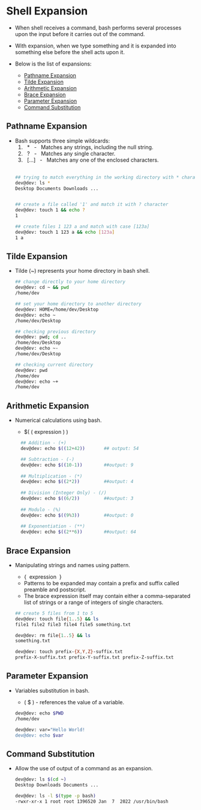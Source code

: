 # Shell Expansion 
- When shell receives a command, bash performs several processes upon the input before it carries out of the command.
- With expansion, when we type something and it is expanded into something else before the shell acts upon it.

- Below is the list of expansions:
    - [Pathname Expansion](#pathname-expansion)
    - [Tilde Expansion](#tilde-expansion)
    - [Arithmetic Expansion](#arithmetic-expansion)
    - [Brace Expansion](#brace-expansion)
    - [Parameter Expansion](#parameter-expansion)
    - [Command Substitution](#command-substitution)

## Pathname Expansion
- Bash supports three simple wildcards:
    1. &nbsp; \* &nbsp; - &nbsp; Matches any strings, including the null string.
    2. &nbsp; ? &nbsp; - &nbsp; Matches any single character.
    3. &nbsp; [...] &nbsp; - &nbsp; Matches any one of the enclosed characters.  
      <br />
    ```bash
    ## trying to match everything in the working directory with * character
    dev@dev: ls * 
    Desktop Documents Downloads ...


    ## create a file called '1' and match it with ? character
    dev@dev: touch 1 && echo ? 
    1 

    ## create files 1 123 a and match with case [123a]
    dev@dev: touch 1 123 a && echo [123a]
    1 a
    ```


## Tilde Expansion
- Tilde (~) represents your home directory in bash shell.

  ```bash
  ## change directly to your home directory 
  dev@dev: cd ~ && pwd
  /home/dev

  ## set your home directory to another directory 
  dev@dev: HOME=/home/dev/Desktop
  dev@dev: echo ~
  /home/dev/Desktop

  ## checking previous directory 
  dev@dev: pwd; cd ..
  /home/dev/Desktop
  dev@dev: echo ~-
  /home/dev/Desktop

  ## checking current directory 
  dev@dev: pwd
  /home/dev
  dev@dev: echo ~+
  /home/dev
  ```

## Arithmetic Expansion
- Numerical calculations using bash.
  - $(&nbsp;(&nbsp;expression&nbsp;)&nbsp;) &nbsp; 

  ```bash
    ## Addition - (+) 
    dev@dev: echo $((12+42))       ## output: 54

    ## Subtraction - (-)
    dev@dev: echo $((10-1))        ##output: 9
    
    ## Multiplication - (*) 
    dev@dev: echo $((2*2))         ##output: 4
    
    ## Division (Integer Only) - (/) 
    dev@dev: echo $((6/2))         ##output: 3
    
    ## Modulo - (%)
    dev@dev: echo $((9%3))         ##output: 0
    
    ## Exponentiation - (**)
    dev@dev: echo $((2**6))        ##output: 64
  ```

## Brace Expansion
- Manipulating strings and names using pattern.
  - {&nbsp; expression &nbsp;}
  - Patterns to be expanded may contain a prefix and suffix called preamble and postscript. 
  - The brace expression itself may contain either a comma-separated list of strings or a range of integers of single characters. 

  ```bash
  ## create 5 files from 1 to 5
  dev@dev: touch file{1..5} && ls
  file1 file2 file3 file4 file5 something.txt

  dev@dev: rm file{1..5} && ls
  something.txt

  dev@dev: touch prefix-{X,Y,Z}-suffix.txt
  prefix-X-suffix.txt prefix-Y-suffix.txt prefix-Z-suffix.txt
  ```

## Parameter Expansion
- Variables substitution in bash. 
  - (&nbsp;$&nbsp;) - references the value of a variable.

  ```bash
  dev@dev: echo $PWD
  /home/dev

  dev@dev: var="Hello World!
  dev@dev: echo $var
  ```

## Command Substitution
- Allow the use of output of a command as an expansion. 
    ```bash
    dev@dev: ls $(cd ~)
    Desktop Downloads Documents ...

    dev@dev: ls -l $(type -p bash)
    -rwxr-xr-x 1 root root 1396520 Jan  7  2022 /usr/bin/bash
    ```

